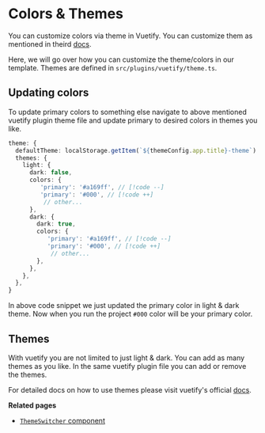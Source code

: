 # Colors & Themes

You can customize colors via theme in Vuetify. You can customize them as mentioned in theird [docs](https://next.vuetifyjs.com/en/features/theme/).

Here, we will go over how you can customize the theme/colors in our template. Themes are defined in `src/plugins/vuetify/theme.ts`.

## Updating colors

To update primary colors to something else navigate to above mentioned vuetify plugin theme file and update primary to desired colors in themes you like.

```ts
theme: {
  defaultTheme: localStorage.getItem(`${themeConfig.app.title}-theme`) || themeConfig.app.theme.value,
  themes: {
    light: {
      dark: false,
      colors: {
         'primary': '#a169ff', // [!code --]
         'primary': '#000', // [!code ++]
          // other...
      },
      dark: {
        dark: true,
        colors: {
           'primary': '#a169ff', // [!code --]
           'primary': '#000', // [!code ++]
            // other...
        },
      },
    },
  },
}
```

In above code snippet we just updated the primary color in light & dark theme. Now when you run the project `#000` color will be your primary color.

## Themes

With vuetify you are not limited to just light & dark. You can add as many themes as you like. In the same vuetify plugin file you can add or remove the themes.

For detailed docs on how to use themes please visit vuetify's official [docs](https://next.vuetifyjs.com/en/features/theme/).

**Related pages**

- [`ThemeSwitcher` component](../core/components/theme-switcher)
